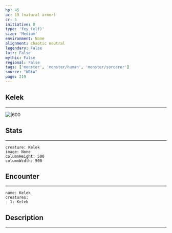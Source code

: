 ```yaml
---
hp: 45
ac: 19 (natural armor)
cr: 5
initiative: 0
type: 'fey (elf)'    
size: 'Medium'
environment: None
alignment: chaotic neutral
legendary: False
lair: False
mythic: False
regional: False
tags: ['monster', 'monster/human', 'monster/sorcerer']
source: "WBtW"
page: 219
---
```


## Kelek
---

![|600](D:/Program%20Files/5e.tools/img/bestiary/WBtW/Kelek.jpg)

## Stats
---

```statblock
creature: Kelek
image: None
columnHeight: 500
columnWidth: 500
```

## Encounter
---

```encounter-table
name: Kelek
creatures:
- 1: Kelek
```

## Description
---




